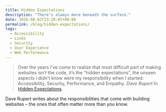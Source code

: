 ```yaml
---
title: Hidden Expectations
description: "There's always more beneath the surface."
date: 2016-08-02T23:20:07+00:00
permalink: /blog/hidden-expectations/
tags:
  - Accessibility
  - Links
  - Security
  - User Experience
  - Web Performance
---
```


> Over the years I’ve come to realize that most difficult part of making websites isn’t the code, it’s the “hidden expectations”, the unseen aspects I didn’t know were my responsibility when I started: Accessibility, Security, Performance, and Empathy.
> <cite>Dave Rupert</cite>
In [Hidden Expectations](http://daverupert.com/2016/08/hidden-expectations/).

Dave Rupert writes about the responsibilities that come with building websites – the ones that often matter more than you know.
